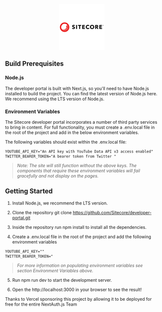 <p align="center">
   <br/>
   <a href="https://developers.sitecore.com/contribute" target="_blank"><img width="150px" src="/src/assets/sitecore.png" /></a>
   </p>
  

## Build Prerequisites

### Node.js

The developer portal is built with Next.js, so you'll need to have Node.js installed to build the project. You can find the latest version of Node.js here. We recommend using the LTS version of Node.js.

### Environment Variables

The Sitecore developer portal incorporates a number of third party services to bring in content. For full functionality, you must create a .env.local file in the root of the project and add in the below environment variables.

The following variables should exist within the .env.local file:
```
YOUTUBE_API_KEY="An API key with YouTube Data API v3 access enabled"
TWITTER_BEARER_TOKEN="A bearer token from Twitter "

```
> _Note: The site will still function without the above keys. The components that require these environment variables will fail gracefully and not display on the pages._

## Getting Started

1. Install Node.js, we recommend the LTS version.

2. Clone the repository git clone https://github.com/Sitecore/developer-portal.git

3. Inside the repository run npm install to install all the dependencies.

4. Create a .env.local file in the root of the project and add the following environment variables
```
YOUTUBE_API_KEY=""
TWITTER_BEARER_TOKEN="

```
> _For more information on populating environment variables see section Environment Variables above._

5. Run npm run dev to start the development server.

6. Open the http://localhost:3000 in your browser to see the result!


<p align="left">Thanks to Vercel sponsoring this project by allowing it to be deployed for free for the entire NextAuth.js Team</p>


